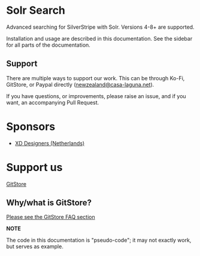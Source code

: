 # Solr Search

Advanced searching for SilverStripe with Solr. Versions 4-8+ are supported.

Installation and usage are described in this documentation. See the sidebar for all parts of the documentation.

## Support

There are multiple ways to support our work. This can be through Ko-Fi, GitStore, or Paypal directly (newzealand@casa-laguna.net).

If you have questions, or improvements, please raise an issue, and if you want, an accompanying Pull Request.

# Sponsors

- [XD Designers (Netherlands)](https://www.xd.nl)

# Support us   
[GitStore](https://enjoy.gitstore.app/repositories/Firesphere/silverstripe-solr-search)

## Why/what is GitStore?
[Please see the GitStore FAQ section](14-Help/02-FAQ.html#gitstore)

**NOTE**

The code in this documentation is "pseudo-code"; it may not exactly work, but serves as example.
